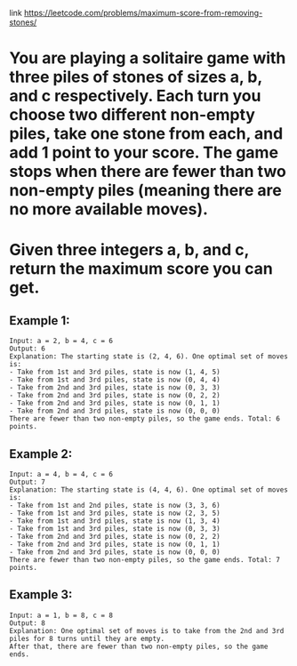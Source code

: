 link https://leetcode.com/problems/maximum-score-from-removing-stones/

# You are playing a solitaire game with three piles of stones of sizes a​​​​​​, b,​​​​​​ and c​​​​​​ respectively. Each turn you choose two different non-empty piles, take one stone from each, and add 1 point to your score. The game stops when there are fewer than two non-empty piles (meaning there are no more available moves). 
# Given three integers a​​​​​, b,​​​​​ and c​​​​​, return the maximum score you can get.

 

## Example 1:
    Input: a = 2, b = 4, c = 6
    Output: 6
    Explanation: The starting state is (2, 4, 6). One optimal set of moves is:
    - Take from 1st and 3rd piles, state is now (1, 4, 5)
    - Take from 1st and 3rd piles, state is now (0, 4, 4)
    - Take from 2nd and 3rd piles, state is now (0, 3, 3)
    - Take from 2nd and 3rd piles, state is now (0, 2, 2)
    - Take from 2nd and 3rd piles, state is now (0, 1, 1)
    - Take from 2nd and 3rd piles, state is now (0, 0, 0)
    There are fewer than two non-empty piles, so the game ends. Total: 6 points.

## Example 2:
    Input: a = 4, b = 4, c = 6
    Output: 7
    Explanation: The starting state is (4, 4, 6). One optimal set of moves is:
    - Take from 1st and 2nd piles, state is now (3, 3, 6)
    - Take from 1st and 3rd piles, state is now (2, 3, 5)
    - Take from 1st and 3rd piles, state is now (1, 3, 4)
    - Take from 1st and 3rd piles, state is now (0, 3, 3)
    - Take from 2nd and 3rd piles, state is now (0, 2, 2)
    - Take from 2nd and 3rd piles, state is now (0, 1, 1)
    - Take from 2nd and 3rd piles, state is now (0, 0, 0)
    There are fewer than two non-empty piles, so the game ends. Total: 7 points.

## Example 3:
    Input: a = 1, b = 8, c = 8
    Output: 8
    Explanation: One optimal set of moves is to take from the 2nd and 3rd piles for 8 turns until they are empty.
    After that, there are fewer than two non-empty piles, so the game ends.
